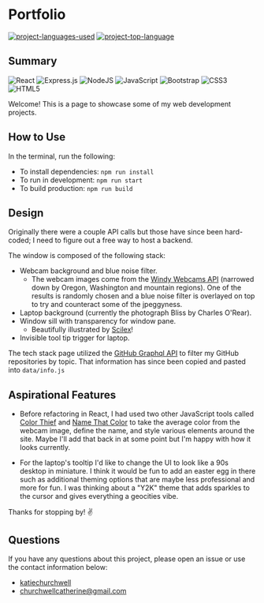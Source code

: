 # Portfolio
  [![project-languages-used](https://img.shields.io/github/languages/count/katiechurchwell/portfolio?color=important)](https://github.com/katiechurchwell/portfolio)
  [![project-top-language](https://img.shields.io/github/languages/top/katiechurchwell/portfolio?color=blueviolet)](https://github.com/katiechurchwell/portfolio)
## Summary
![React](https://img.shields.io/badge/react-%2320232a.svg?style=flat&logo=react&logoColor=%2361DAFB)
![Express.js](https://img.shields.io/badge/express.js-%23404d59.svg?style=flat&logo=express&logoColor=%2361DAFB)
![NodeJS](https://img.shields.io/badge/node.js-6DA55F?style=flat&logo=node.js&logoColor=white)
![JavaScript](https://img.shields.io/badge/JavaScript_ES6-%23323330.svg?style=flat&logo=javascript&logoColor=%23F7DF1E)
![Bootstrap](https://img.shields.io/badge/Bootstrap-563D7C?style=flat&logo=bootstrap&logoColor=white)
![CSS3](https://img.shields.io/badge/css3-%231572B6.svg?style=flat&logo=css3&logoColor=white)
![HTML5](https://img.shields.io/badge/html5-%23E34F26.svg?style=flat&logo=html5&logoColor=white)

Welcome! This is a page to showcase some of my web development projects.

## How to Use
In the terminal, run the following:
- To install dependencies: `npm run install`
- To run in development: `npm run start`
- To build production: `npm run build`

## Design
Originally there were a couple API calls but those have since been hard-coded; I need to figure out a free way to host a backend. 

The window is composed of the following stack:
- Webcam background and blue noise filter.
  - The webcam images come from the [Windy Webcams API](https://api.windy.com/webcams) (narrowed down by Oregon, Washington and mountain regions). One of the results is randomly chosen and a blue noise filter is overlayed on top to try and counteract some of the jpeggyness.
- Laptop background (currently the photograph Bliss by Charles O'Rear).
- Window sill with transparency for window pane.
  - Beautifully illustrated by <a href="https://twitter.com/PixelArtJourney">Scilex</a>!
- Invisible tool tip trigger for laptop.

The tech stack page utilized the [GitHub Graphql API](https://docs.github.com/en/graphql) to filter my GitHub repositories by topic. That information has since been copied and pasted into ``data/info.js``

## Aspirational Features
* Before refactoring in React, I had used two other JavaScript tools called [Color Thief](https://lokeshdhakar.com/projects/color-thief/) and [Name That Color](https://chir.ag/projects/name-that-color/#6195ED) to take the average color from the webcam image, define the name, and style various elements around the site. Maybe I'll add that back in at some point but I'm happy with how it looks currently.

* For the laptop's tooltip I'd like to change the UI to look like a 90s desktop in miniature. I think it would be fun to add an easter egg in there such as additional theming options that are maybe less professional and more for fun. I was thinking about a "Y2K" theme that adds sparkles to the cursor and gives everything a geocities vibe.

Thanks for stopping by! :v:

## Questions
  If you have any questions about this project, please open an issue or use the contact information below:
  * [katiechurchwell](https://www.github.com/katiechurchwell)
  * [churchwellcatherine@gmail.com](mailto:churchwellcatherine@gmail.com)